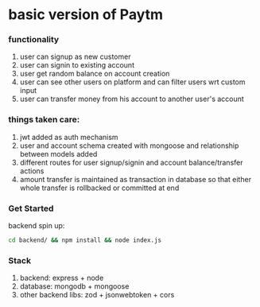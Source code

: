 # basic version of Paytm

### functionality
1. user can signup as new customer
2. user can signin to existing account
3. user get random balance on account creation
4. user can see other users on platform and can filter users wrt custom input
5. user can transfer money from his account to another user's account


### things taken care:
1. jwt added as auth mechanism
2. user and account schema created with mongoose and relationship between models added
3. different routes for user signup/signin and account balance/transfer actions
4. amount transfer is maintained as transaction in database so that either whole transfer is rollbacked or committed at end


### Get Started
backend spin up:
```bash
cd backend/ && npm install && node index.js
```


### Stack
1. backend: express + node
2. database: mongodb + mongoose
3. other backend libs: zod + jsonwebtoken + cors
